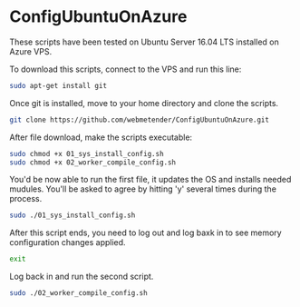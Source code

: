 # ConfigUbuntuOnAzure
These scripts have been tested on Ubuntu Server 16.04 LTS installed on Azure VPS.

To download this scripts, connect to the VPS and run this line:
```bash
sudo apt-get install git
```
Once git is installed, move to your home directory and clone the scripts.
```bash
git clone https://github.com/webmetender/ConfigUbuntuOnAzure.git
```
After file download, make the scripts executable:
```bash
sudo chmod +x 01_sys_install_config.sh
sudo chmod +x 02_worker_compile_config.sh
```
You'd be now able to run the first file, it updates the OS and installs needed mudules.
You'll be asked to agree by hitting 'y' several times during the process.
```bash
sudo ./01_sys_install_config.sh
```
After this script ends, you need to log out and log baxk in to see memory configuration changes applied.
```bash
exit
```
Log back in and run the second script.
```bash
sudo ./02_worker_compile_config.sh
```
